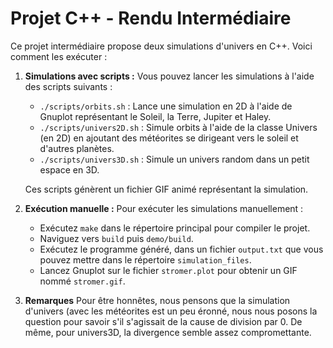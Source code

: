 # Projet C++ - Rendu Intermédiaire

Ce projet intermédiaire propose deux simulations d'univers en C++. Voici comment les exécuter :

1. **Simulations avec scripts :**
   Vous pouvez lancer les simulations à l'aide des scripts suivants :
   - `./scripts/orbits.sh` : Lance une simulation en 2D à l'aide de Gnuplot représentant le Soleil, la Terre, Jupiter et Haley.
   - `./scripts/univers2D.sh` : Simule orbits à l'aide de la classe Univers (en 2D) en ajoutant des météorites se dirigeant vers le soleil et d'autres planètes.
   - `./scripts/univers3D.sh` : Simule un univers random dans un petit espace en 3D. 
   
   Ces scripts génèrent un fichier GIF animé représentant la simulation.
	
	
	
2. **Exécution manuelle :**
   Pour exécuter les simulations manuellement :
   - Exécutez `make` dans le répertoire principal pour compiler le projet.
   - Naviguez vers `build` puis `demo/build`.
   - Exécutez le programme généré, dans un fichier `output.txt` que vous pouvez mettre dans le répertoire `simulation_files`.
   - Lancez Gnuplot sur le fichier `stromer.plot` pour obtenir un GIF nommé `stromer.gif`.

3. **Remarques**
    Pour être honnêtes, nous pensons que la simulation d'univers (avec les météorites est un         peu éronné, nous nous posons la question pour savoir s'il s'agissait de la cause de division par 0. De même, pour univers3D, la divergence semble assez compromettante. 
